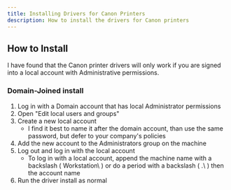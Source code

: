 ```yaml
---
title: Installing Drivers for Canon Printers
description: How to install the drivers for Canon printers
---
```


## How to Install

I have found that the Canon printer drivers will only work if you are signed into a local account with Administrative permissions.

### Domain-Joined install

1. Log in with a Domain account that has local Administrator permissions
1. Open "Edit local users and groups"
1. Create a new local account
   - I find it best to name it after the domain account, than use the same password, but defer to your company's policies
1. Add the new account to the Administrators group on the machine
1. Log out and log in with the local account
   - To log in with a local account, append the machine name with a backslash ( Workstation\ ) or do a period with a backslash ( .\ ) then the account name
1. Run the driver install as normal
